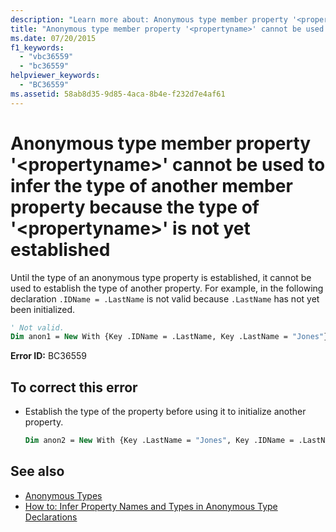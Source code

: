 ```yaml
---
description: "Learn more about: Anonymous type member property '<propertyname>' cannot be used to infer the type of another member property because the type of '<propertyname>' is not yet established"
title: "Anonymous type member property '<propertyname>' cannot be used to infer the type of another member property because the type of '<propertyname>' is not yet established"
ms.date: 07/20/2015
f1_keywords:
  - "vbc36559"
  - "bc36559"
helpviewer_keywords:
  - "BC36559"
ms.assetid: 58ab8d35-9d85-4aca-8b4e-f232d7e4af61
---
```

# Anonymous type member property '\<propertyname>' cannot be used to infer the type of another member property because the type of '\<propertyname>' is not yet established

Until the type of an anonymous type property is established, it cannot be used to establish the type of another property. For example, in the following declaration `.IDName = .LastName` is not valid because `.LastName` has not yet been initialized.

```vb
' Not valid.
Dim anon1 = New With {Key .IDName = .LastName, Key .LastName = "Jones"}
```

**Error ID:** BC36559

## To correct this error

- Establish the type of the property before using it to initialize another property.

  ```vb
  Dim anon2 = New With {Key .LastName = "Jones", Key .IDName = .LastName}
  ```

## See also

- [Anonymous Types](../programming-guide/language-features/objects-and-classes/anonymous-types.md)
- [How to: Infer Property Names and Types in Anonymous Type Declarations](../programming-guide/language-features/objects-and-classes/how-to-infer-property-names-and-types-in-anonymous-type-declarations.md)
